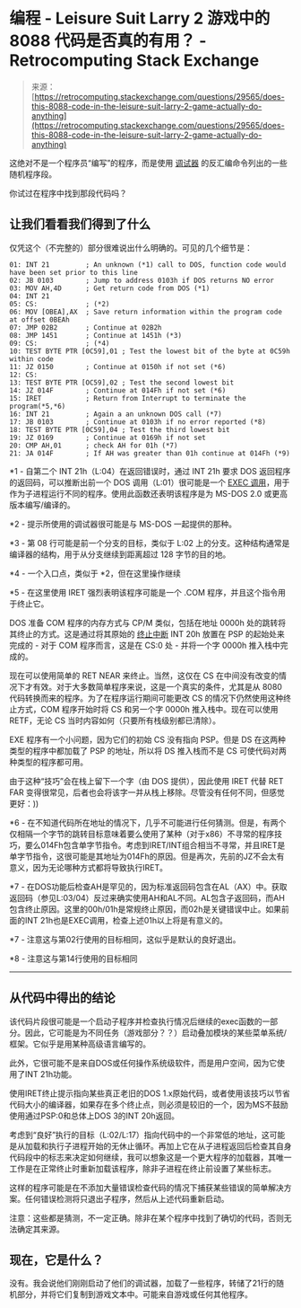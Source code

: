 <!--yml

类别：未分类

日期：2024-05-29 13:24:42

-->

# 编程 - Leisure Suit Larry 2 游戏中的 8088 代码是否真的有用？ - Retrocomputing Stack Exchange

> 来源：[https://retrocomputing.stackexchange.com/questions/29565/does-this-8088-code-in-the-leisure-suit-larry-2-game-actually-do-anything](https://retrocomputing.stackexchange.com/questions/29565/does-this-8088-code-in-the-leisure-suit-larry-2-game-actually-do-anything)

这绝对不是一个程序员“编写”的程序，而是使用 [调试器](https://en.wikipedia.org/wiki/Debugger) 的反汇编命令列出的一些随机程序段。

你试过在程序中找到那段代码吗？

## 让我们看看我们得到了什么

仅凭这个（不完整的）部分很难说出什么明确的。可见的几个细节是：

```
01: INT 21         ; An unknown (*1) call to DOS, function code would have been set prior to this line
02: JB 0103        ; Jump to address 0103h if DOS returns NO error
03: MOV AH,4D      ; Get return code from DOS (*1)
04: INT 21
05: CS:            ; (*2)
06: MOV [OBEA],AX  ; Save return information within the program code at offset 0BEAh
07: JMP 02B2       ; Continue at 02B2h
08: JMP 1451       ; Continue at 1451h (*3)
09: CS:            ; (*4)
10: TEST BYTE PTR [0C59],01 ; Test the lowest bit of the byte at 0C59h within code 
11: JZ 0150        ; Continue at 0150h if not set (*6)
12: CS:
13: TEST BYTE PTR [OC59],02 ; Test the second lowest bit 
14: JZ 014F        ; Continue at 014Fh if not set (*6)
15: IRET           ; Return from Interrupt to terminate the program(*5,*6)
16: INT 21         ; Again a an unknown DOS call (*7)
17: JB 0103        ; Continue at 0103h if no error reported (*8)
18: TEST BYTE PTR [0C59],04 ; Test the third lowest bit
19: JZ 0169        ; Continue at 0169h if not set
20: CMP AH,01      ; check AH for 01h (*7)
21: JA 014F        ; If AH was greater than 01h continue at 014Fh (*9) 
```

*1 - 自第二个 INT 21h（L:04）在返回错误时，通过 INT 21h 要求 DOS 返回程序的返回码，可以推断出前一个 DOS 调用（L:01）很可能是一个 [EXEC 调用](https://fd.lod.bz/rbil/interrup/dos_kernel/214b.html)，用于作为子进程运行不同的程序。使用此函数还表明该程序是为 MS-DOS 2.0 或更高版本编写/编译的。

*2 - 提示所使用的调试器很可能是与 MS-DOS 一起提供的那种。

*3 - 第 08 行可能是前一个分支的目标，类似于 L:02 上的分支。这种结构通常是编译器的结构，用于从分支继续到距离超过 128 字节的目的地。

*4 - 一个入口点，类似于 *2，但在这里操作继续

*5 - 在这里使用 IRET 强烈表明该程序可能是一个 .COM 程序，并且这个指令用于终止它。

DOS 准备 COM 程序的内存方式与 CP/M 类似，包括在地址 0000h 处的跳转将其终止的方式。这是通过将其原始的 [终止中断](https://fd.lod.bz/rbil/interrup/dos_kernel/20.html) INT 20h 放置在 PSP 的起始处来完成的 - 对于 COM 程序而言，这是在 CS:0 处 - 并将一个字 0000h 推入栈中完成的。

现在可以使用简单的 RET NEAR 来终止。当然，这仅在 CS 在中间没有改变的情况下才有效。对于大多数简单程序来说，这是一个真实的条件，尤其是从 8080 代码转换而来的程序。为了在程序运行期间可能更改 CS 的情况下仍然使用这种终止方式，COM 程序开始时将 CS 和另一个字 0000h 推入栈中。现在可以使用 RETF，无论 CS 当时内容如何（只要所有栈级别都已清除）。

EXE 程序有一个小问题，因为它们的初始 CS 没有指向 PSP。但是 DS 在这两种类型的程序中都加载了 PSP 的地址，所以将 DS 推入栈而不是 CS 可使代码对两种类型的程序都可用。

由于这种“技巧”会在栈上留下一个字（由 DOS 提供），因此使用 IRET 代替 RET FAR 变得很常见，后者也会将该字一并从栈上移除。尽管没有任何不同，但感觉更好：))

*6 - 在不知道代码所在地址的情况下，几乎不可能进行任何猜测。但是，有两个仅相隔一个字节的跳转目标意味着要么使用了某种（对于x86）不寻常的程序技巧，要么014Fh包含单字节指令。考虑到IRET/INT组合相当不寻常，并且IRET是单字节指令，这很可能是其地址为014Fh的原因。但是再次，先前的JZ不会太有意义，因为无论哪种方式都将导致执行IRET。

*7 - 在DOS功能后检查AH是罕见的，因为标准返回码包含在AL（AX）中。获取返回码（参见L:03/04）反过来确实使用AH和AL不同。AL包含子返回码，而AH包含终止原因。这里的00h/01h是常规终止原因，而02h是关键错误中止。如果前面的INT 21h也是EXEC调用，检查上述01h以上将是有意义的。

*7 - 注意这与第02行使用的目标相同，这似乎是默认的良好退出。

*8 - 注意这与第14行使用的目标相同

* * *

## 从代码中得出的结论

该代码片段很可能是一个启动子程序并检查执行情况后继续的exec函数的一部分。因此，它可能是为不同任务（游戏部分？？）启动叠加模块的某些菜单系统/框架。它似乎是用某种高级语言编写的。

此外，它很可能不是来自DOS或任何操作系统级软件，而是用户空间，因为它使用了INT 21h功能。

使用IRET终止提示指向某些真正老旧的DOS 1.x原始代码，或者使用该技巧以节省代码大小的编译器，如果存在多个终止点，则必须是较旧的一个，因为MS不鼓励使用通过PSP:0和总体上DOS 3的INT 20h返回。

考虑到“良好”执行的目标（L:02/L:17）指向代码中的一个非常低的地址，这可能是从加载和执行子进程开始的无休止循环。再加上它在从子进程返回后检查其自身代码段中的标志来决定如何继续，我可以想象这是一个更大程序的加载器，其唯一工作是在正常终止时重新加载该程序，除非子进程在终止前设置了某些标志。

这样的程序可能是在不添加大量错误检查代码的情况下捕获某些错误的简单解决方案。任何错误检测将只退出子程序，然后从上述代码重新启动。

注意：这些都是猜测，不一定正确。除非在某个程序中找到了确切的代码，否则无法确定其来源。

## 现在，它是什么？

没有。我会说他们刚刚启动了他们的调试器，加载了一些程序，转储了21行的随机部分，并将它们复制到游戏文本中。可能来自游戏或任何其他程序。
